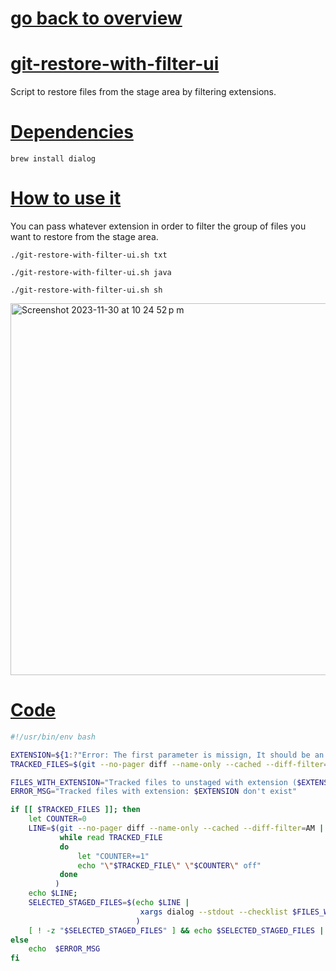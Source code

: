 # [go back to overview](https://github.com/c4arl0s#bash-scripts)

# [git-restore-with-filter-ui](https://github.com/c4arl0s/git-restore-with-filter-ui#go-back-to-overview)

Script to restore files from the stage area by filtering extensions.

# [Dependencies](https://github.com/c4arl0s/git-restore-with-filter-ui#go-back-to-overview)

```console
brew install dialog
```

# [How to use it](https://github.com/c4arl0s/git-restore-with-filter-ui#go-back-to-overview)

You can pass whatever extension in order to filter the group of files you want to restore from the stage area.

```console
./git-restore-with-filter-ui.sh txt
```

```console
./git-restore-with-filter-ui.sh java
```

```console
./git-restore-with-filter-ui.sh sh
```

<img width="595" alt="Screenshot 2023-11-30 at 10 24 52 p m" src="https://github.com/c4arl0s/git-restore-with-extension-ui/assets/24994818/77c12bf8-f605-4efe-a418-1ec867aae42f">

# [Code](https://github.com/c4arl0s/git-restore-with-filter-ui#go-back-to-overview)

```bash
#!/usr/bin/env bash

EXTENSION=${1:?"Error: The first parameter is missign, It should be an extension."}
TRACKED_FILES=$(git --no-pager diff --name-only --cached --diff-filter=AM | grep ".*.${EXTENSION}$")

FILES_WITH_EXTENSION="Tracked files to unstaged with extension ($EXTENSION):"
ERROR_MSG="Tracked files with extension: $EXTENSION don't exist"

if [[ $TRACKED_FILES ]]; then
    let COUNTER=0
    LINE=$(git --no-pager diff --name-only --cached --diff-filter=AM | grep ".*.${EXTENSION}$" |
           while read TRACKED_FILE
           do
               let "COUNTER+=1"
               echo "\"$TRACKED_FILE\" \"$COUNTER\" off"
           done
          )
    echo $LINE;
    SELECTED_STAGED_FILES=$(echo $LINE | 
                             xargs dialog --stdout --checklist $FILES_WITH_FILTER 0 0 0
                            )
    [ ! -z "$SELECTED_STAGED_FILES" ] && echo $SELECTED_STAGED_FILES | xargs git restore --staged || echo "🟡 You did not select any file to restore with"
else
    echo  $ERROR_MSG
fi
```
